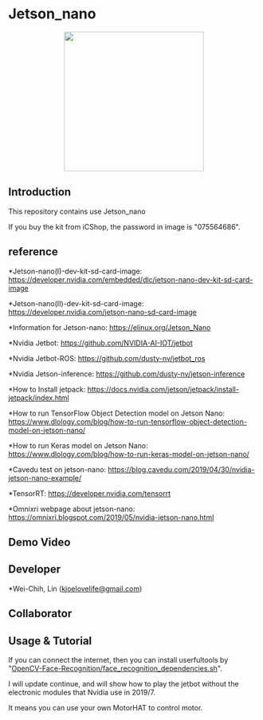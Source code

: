 # Jetson_nano

<p align="center">
  <img src="https://github.com/kjoelovelife/Jetson_nano/blob/master/icshop_jetson_nano.jpg" width="280">
</p>

## Introduction

This repository contains use Jetson_nano

If you buy the kit from iCShop, the password in image is "075564686".

## reference

*Jetson-nano(I)-dev-kit-sd-card-image: https://developer.nvidia.com/embedded/dlc/jetson-nano-dev-kit-sd-card-image

*Jetson-nano(II)-dev-kit-sd-card-image: https://developer.nvidia.com/jetson-nano-sd-card-image

*Information for Jetson-nano: https://elinux.org/Jetson_Nano

*Nvidia Jetbot: https://github.com/NVIDIA-AI-IOT/jetbot

*Nvidia Jetbot-ROS: https://github.com/dusty-nv/jetbot_ros

*Nvidia Jetson-inference: https://github.com/dusty-nv/jetson-inference

*How to Install jetpack: https://docs.nvidia.com/jetson/jetpack/install-jetpack/index.html

*How to run TensorFlow Object Detection model on Jetson Nano: https://www.dlology.com/blog/how-to-run-tensorflow-object-detection-model-on-jetson-nano/

*How to run Keras model on Jetson Nano: https://www.dlology.com/blog/how-to-run-keras-model-on-jetson-nano/

*Cavedu test on jetson-nano: https://blog.cavedu.com/2019/04/30/nvidia-jetson-nano-example/

*TensorRT: https://developer.nvidia.com/tensorrt

*Omnixri webpage about jetson-nano: https://omnixri.blogspot.com/2019/05/nvidia-jetson-nano.html

## Demo Video



## Developer

*Wei-Chih, Lin (kjoelovelife@gmail.com)

## Collaborator



## Usage & Tutorial

If you can connect the internet, then you can install userfultools by "[OpenCV-Face-Recognition/face_recognition_dependencies.sh](https://github.com/kjoelovelife/Jetson_nano/blob/master/OpenCV-Face-Recognition/face_recognition_dependencies.sh)".

I will update continue, and will show how to play the jetbot without the electronic modules that Nvidia use in 2019/7.

It means you can use your own MotorHAT to control motor.

